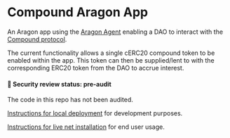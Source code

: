 # Compound Aragon App

An Aragon app using the [Aragon Agent](https://github.com/aragon/aragon-apps/tree/master/apps/agent) enabling a DAO to 
interact with the [Compound protocol](https://compound.finance/). 

The current functionality allows a single cERC20 compound token to be enabled within the app. This token can then be supplied/lent 
to with the corresponding ERC20 token from the DAO to accrue interest.

#### :rotating_light: Security review status: pre-audit  
The code in this repo has not been audited.

[Instructions for local deployment](https://github.com/empowerthedao/compound-aragon-app/blob/master/local-install.md)
for development purposes.

[Instructions for live net installation](https://github.com/empowerthedao/compound-aragon-app/blob/master/compound-aragon-app/fresh-install.md)
for end user usage. 
